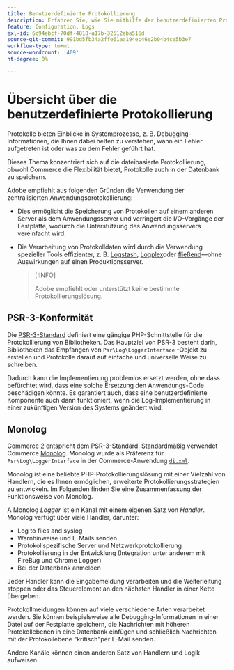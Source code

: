 ```yaml
---
title: Benutzerdefinierte Protokollierung
description: Erfahren Sie, wie Sie mithilfe der benutzerdefinierten Protokollierung Fehler untersuchen können.
feature: Configuration, Logs
exl-id: 6c94ebcf-70df-4818-a17b-32512eba516d
source-git-commit: 991bd5fb34a2ffe61aa194ec46e2b04b4ce5b3e7
workflow-type: tm+mt
source-wordcount: '409'
ht-degree: 0%

---
```


# Übersicht über die benutzerdefinierte Protokollierung

Protokolle bieten Einblicke in Systemprozesse, z. B. Debugging-Informationen, die Ihnen dabei helfen zu verstehen, wann ein Fehler aufgetreten ist oder was zu dem Fehler geführt hat.

Dieses Thema konzentriert sich auf die dateibasierte Protokollierung, obwohl Commerce die Flexibilität bietet, Protokolle auch in der Datenbank zu speichern.

Adobe empfiehlt aus folgenden Gründen die Verwendung der zentralisierten Anwendungsprotokollierung:

- Dies ermöglicht die Speicherung von Protokollen auf einem anderen Server als dem Anwendungsserver und verringert die I/O-Vorgänge der Festplatte, wodurch die Unterstützung des Anwendungsservers vereinfacht wird.

- Die Verarbeitung von Protokolldaten wird durch die Verwendung spezieller Tools effizienter, z. B. [Logstash], [Logplex]oder [fließend]—ohne Auswirkungen auf einen Produktionsserver.

  >[!INFO]
  >
  >Adobe empfiehlt oder unterstützt keine bestimmte Protokollierungslösung.

## PSR-3-Konformität

Die [PSR-3-Standard][laminas] definiert eine gängige PHP-Schnittstelle für die Protokollierung von Bibliotheken. Das Hauptziel von PSR-3 besteht darin, Bibliotheken das Empfangen von `Psr\Log\LoggerInterface` -Objekt zu erstellen und Protokolle darauf auf einfache und universelle Weise zu schreiben.

Dadurch kann die Implementierung problemlos ersetzt werden, ohne dass befürchtet wird, dass eine solche Ersetzung den Anwendungs-Code beschädigen könnte. Es garantiert auch, dass eine benutzerdefinierte Komponente auch dann funktioniert, wenn die Log-Implementierung in einer zukünftigen Version des Systems geändert wird.

## Monolog

Commerce 2 entspricht dem PSR-3-Standard. Standardmäßig verwendet Commerce [Monolog]. Monolog wurde als Präferenz für `Psr\Log\LoggerInterface` in der Commerce-Anwendung [`di.xml`][di].

Monolog ist eine beliebte PHP-Protokollierungslösung mit einer Vielzahl von Handlern, die es Ihnen ermöglichen, erweiterte Protokollierungsstrategien zu entwickeln. Im Folgenden finden Sie eine Zusammenfassung der Funktionsweise von Monolog.

A Monolog _Logger_ ist ein Kanal mit einem eigenen Satz von _Handler_. Monolog verfügt über viele Handler, darunter:

- Log to files and syslog
- Warnhinweise und E-Mails senden
- Protokollspezifische Server und Netzwerkprotokollierung
- Protokollierung in der Entwicklung (Integration unter anderem mit FireBug und Chrome Logger)
- Bei der Datenbank anmelden

Jeder Handler kann die Eingabemeldung verarbeiten und die Weiterleitung stoppen oder das Steuerelement an den nächsten Handler in einer Kette übergeben.

Protokollmeldungen können auf viele verschiedene Arten verarbeitet werden. Sie können beispielsweise alle Debugging-Informationen in einer Datei auf der Festplatte speichern, die Nachrichten mit höheren Protokollebenen in eine Datenbank einfügen und schließlich Nachrichten mit der Protokollebene &quot;kritisch&quot;per E-Mail senden.

Andere Kanäle können einen anderen Satz von Handlern und Logik aufweisen.

<!-- link definitions -->

[di]: https://github.com/magento/magento2/blob/2.4/app/etc/di.xml#L9
[fließend]: https://www.fluentd.org/
[laminas]: https://docs.laminas.dev/laminas-log/
[Logplex]: https://devcenter.heroku.com/articles/logplex
[Logstash]: https://www.elastic.co/products/logstash
[Monolog]: https://github.com/Seldaek/monolog
